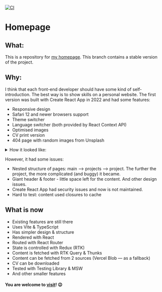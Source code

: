 [![CI](https://github.com/solarlime/homepage/actions/workflows/main.yml/badge.svg?branch=main)](https://github.com/solarlime/homepage/actions/workflows/main.yml)

# Homepage

## What:

This is a repository for [my homepage](https://solarlime.dev). This branch contains a stable version of the project.

## Why:

I think that each front-end developer should have some kind of self-introduction. The best way is to show skills on a personal website. The first version was built with Create React App in 2022 and had some features:

- Responsive design
- Safari 12 and newer browsers support
- Theme switcher
- Language switcher (both provided by React Context API)
- Optimised images
- CV print version
- 404 page with random images from Unsplash

<details>
  <summary>How it looked like:</summary>

<img src="./public/v1.png" width="1000" alt="first version of solarlime.dev">

</details>

However, it had some issues:

- Nested structure of pages: main --> projects --> project. The further the project, the more complicated (and buggy) it became.
- Giant header & footer - little space left for the content. And other design issues.
- Create React App had security issues and now is not maintained.
- Hard to test: content used closures to cache

## What is now

- Existing features are still there
- Uses Vite & TypeScript
- Has simpler design & structure
- Rendered with React
- Routed with React Router
- State is controlled with Redux (RTK)
- Content is fetched with RTK Query & Thunks
- Content can be fetched from 2 sources (Vercel Blob — as a fallback)
- CV can be downloaded
- Tested with Testing Library & MSW
- And other smaller features

#### You are welcome to [visit](https://solarlime.dev)! 😉
